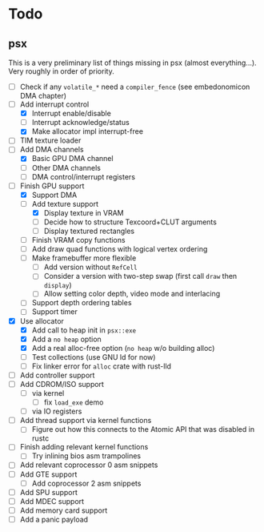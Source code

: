 # Todo

## psx

This is a very preliminary list of things missing in psx (almost
everything...). Very roughly in order of priority.

- [ ] Check if any `volatile_*` need a `compiler_fence` (see embedonomicon DMA chapter)
- [ ] Add interrupt control
    - [x] Interrupt enable/disable
    - [ ] Interrupt acknowledge/status
    - [x] Make allocator impl interrupt-free
- [ ] TIM texture loader
- [ ] Add DMA channels
    - [x] Basic GPU DMA channel
    - [ ] Other DMA channels
    - [ ] DMA control/interrupt registers
- [ ] Finish GPU support
  - [x] Support DMA
  - [ ] Add texture support
    - [x] Display texture in VRAM
    - [ ] Decide how to structure Texcoord+CLUT arguments
    - [ ] Display textured rectangles
  - [ ] Finish VRAM copy functions
  - [ ] Add draw quad functions with logical vertex ordering
  - [ ] Make framebuffer more flexible
    - [ ] Add version without `RefCell`
    - [ ] Consider a version with two-step swap (first call `draw` then `display`)
    - [ ] Allow setting color depth, video mode and interlacing
  - [ ] Support depth ordering tables
  - [ ] Support timer
- [x] Use allocator
    - [x] Add call to heap init in `psx::exe`
    - [x] Add a `no heap` option
    - [x] Add a real alloc-free option (`no heap` w/o building alloc)
    - [ ] Test collections (use GNU ld for now)
    - [ ] Fix linker error for `alloc` crate with rust-lld
- [ ] Add controller support
- [ ] Add CDROM/ISO support
    - [ ] via kernel
        - [ ] fix `load_exe` demo
    - [ ] via IO registers
- [ ] Add thread support via kernel functions
    - [ ] Figure out how this connects to the Atomic API that was disabled in rustc
- [ ] Finish adding relevant kernel functions
    - [ ] Try inlining bios asm trampolines
- [ ] Add relevant coprocessor 0 asm snippets
- [ ] Add GTE support
    - [ ] Add coprocessor 2 asm snippets
- [ ] Add SPU support
- [ ] Add MDEC support
- [ ] Add memory card support
- [ ] Add a panic payload
